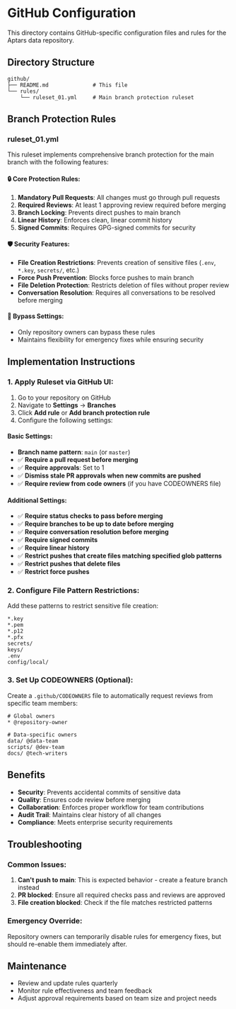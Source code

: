 # GitHub Configuration

This directory contains GitHub-specific configuration files and rules for the Aptars data repository.

## Directory Structure

```
github/
├── README.md              # This file
└── rules/
    └── ruleset_01.yml     # Main branch protection ruleset
```

## Branch Protection Rules

### ruleset_01.yml

This ruleset implements comprehensive branch protection for the main branch with the following features:

#### 🔒 **Core Protection Rules:**

1. **Mandatory Pull Requests**: All changes must go through pull requests
2. **Required Reviews**: At least 1 approving review required before merging
3. **Branch Locking**: Prevents direct pushes to main branch
4. **Linear History**: Enforces clean, linear commit history
5. **Signed Commits**: Requires GPG-signed commits for security

#### 🛡️ **Security Features:**

- **File Creation Restrictions**: Prevents creation of sensitive files (`.env`, `*.key`, `secrets/`, etc.)
- **Force Push Prevention**: Blocks force pushes to main branch
- **File Deletion Protection**: Restricts deletion of files without proper review
- **Conversation Resolution**: Requires all conversations to be resolved before merging

#### 👥 **Bypass Settings:**

- Only repository owners can bypass these rules
- Maintains flexibility for emergency fixes while ensuring security

## Implementation Instructions

### 1. Apply Ruleset via GitHub UI:

1. Go to your repository on GitHub
2. Navigate to **Settings** → **Branches**
3. Click **Add rule** or **Add branch protection rule**
4. Configure the following settings:

#### Basic Settings:
- **Branch name pattern**: `main` (or `master`)
- ✅ **Require a pull request before merging**
- ✅ **Require approvals**: Set to 1
- ✅ **Dismiss stale PR approvals when new commits are pushed**
- ✅ **Require review from code owners** (if you have CODEOWNERS file)

#### Additional Settings:
- ✅ **Require status checks to pass before merging**
- ✅ **Require branches to be up to date before merging**
- ✅ **Require conversation resolution before merging**
- ✅ **Require signed commits**
- ✅ **Require linear history**
- ✅ **Restrict pushes that create files matching specified glob patterns**
- ✅ **Restrict pushes that delete files**
- ✅ **Restrict force pushes**

### 2. Configure File Pattern Restrictions:

Add these patterns to restrict sensitive file creation:
```
*.key
*.pem
*.p12
*.pfx
secrets/
keys/
.env
config/local/
```

### 3. Set Up CODEOWNERS (Optional):

Create a `.github/CODEOWNERS` file to automatically request reviews from specific team members:

```
# Global owners
* @repository-owner

# Data-specific owners
data/ @data-team
scripts/ @dev-team
docs/ @tech-writers
```

## Benefits

- **Security**: Prevents accidental commits of sensitive data
- **Quality**: Ensures code review before merging
- **Collaboration**: Enforces proper workflow for team contributions
- **Audit Trail**: Maintains clear history of all changes
- **Compliance**: Meets enterprise security requirements

## Troubleshooting

### Common Issues:

1. **Can't push to main**: This is expected behavior - create a feature branch instead
2. **PR blocked**: Ensure all required checks pass and reviews are approved
3. **File creation blocked**: Check if the file matches restricted patterns

### Emergency Override:

Repository owners can temporarily disable rules for emergency fixes, but should re-enable them immediately after.

## Maintenance

- Review and update rules quarterly
- Monitor rule effectiveness and team feedback
- Adjust approval requirements based on team size and project needs
